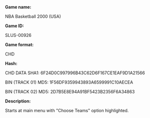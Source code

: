 **Game name:**

NBA Basketball 2000 (USA)

**Game ID:**

SLUS-00926

**Game format:**

CHD

**Hash:**

CHD DATA SHA1: 6F24D0C997996B43C62D6F167CE1EAF9D1A21566

BIN (TRACK 01) MD5: 1F56DF9359943893A6599991C10AECEA

BIN (TRACK 02) MD5: 2D7B5E8E94A91BF5423B2356F6A34863

**Description:**

Starts at main menu with "Choose Teams" option highlighted.